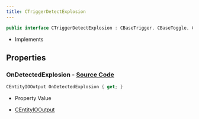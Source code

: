 ```yaml
---
title: CTriggerDetectExplosion
---
```


```csharp
public interface CTriggerDetectExplosion : CBaseTrigger, CBaseToggle, CBaseModelEntity, CBaseEntity, CEntityInstance, ISchemaClass<CEntityInstance>, ISchemaClass<CBaseEntity>, ISchemaClass<CBaseModelEntity>, ISchemaClass<CBaseToggle>, ISchemaClass<CBaseTrigger>, ISchemaClass<CTriggerDetectExplosion>, ISchemaField, ISchemaClass, INativeHandle
```

- Implements

## Properties

### **OnDetectedExplosion** - [Source Code](https://github.com/swiftly-solution/swiftlys2/blob/main/managed/src/SwiftlyS2.Generated/Schemas/Interfaces/CTriggerDetectExplosion.cs#L16)

```csharp
CEntityIOOutput OnDetectedExplosion { get; }
```

- Property Value

- [CEntityIOOutput](/docs/api/shared/schemadefinitions/centityiooutput)

